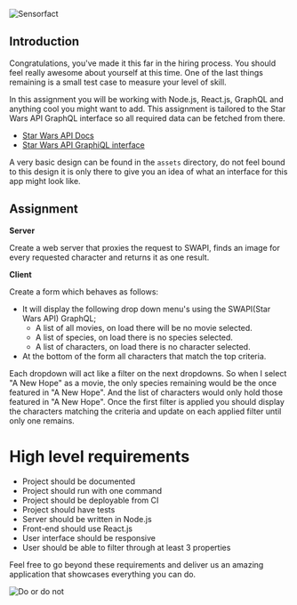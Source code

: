 ![Sensorfact](http://i.imgur.com/z3Dkolg.png)
## Introduction

Congratulations, you've made it this far in the hiring process.
You should feel really awesome about yourself at this time.
One of the last things remaining is a small test case to measure your level of skill.

In this assignment you will be working with Node.js, React.js, GraphQL and anything cool you might want to add.
This assignment is tailored to the Star Wars API GraphQL interface so all required data can be fetched from there.

- [Star Wars API Docs](https://swapi.co/documentation)
- [Star Wars API GraphiQL interface](http://graphql.org/swapi-graphql)

A very basic design can be found in the `assets` directory, do not feel bound to this design it is only there to give you an idea of what an interface for this app might look like.

## Assignment

**Server**

Create a web server that proxies the request to SWAPI, finds an image for every requested character and returns it as one result.

**Client**

Create a form which behaves as follows:
- It will display the following drop down menu's using the SWAPI(Star Wars API) GraphQL;
  - A list of all movies, on load there will be no movie selected.
  - A list of species, on load there is no species selected.
  - A list of characters, on load there is no character selected.
- At the bottom of the form all characters that match the top criteria.

Each dropdown will act like a filter on the next dropdowns.
So when I select "A New Hope" as a movie, the only species remaining would be the once featured in "A New Hope".
And the list of characters would only hold those featured in "A New Hope".
Once the first filter is applied you should display the characters matching the criteria and update on each applied filter until only one remains.

# High level requirements
- Project should be documented
- Project should run with one command
- Project should be deployable from CI
- Project should have tests
- Server should be written in Node.js
- Front-end should use React.js
- User interface should be responsive
- User should be able to filter through at least 3 properties

Feel free to go beyond these requirements and deliver us an amazing application that showcases everything you can do.

![Do or do not](http://i.imgur.com/2kZ0VA8.gif)

